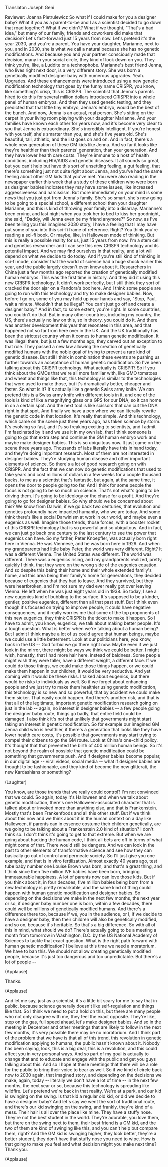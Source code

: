 

Translator: Joseph Geni

Reviewer: Joanna Pietrulewicz
So what if I could make for you
a designer baby?
What if you as a parent-to-be
and I as a scientist decided
to go down that road together?
What if we didn&#39;t?
What if we thought, &quot;That&#39;s a bad idea,&quot;
but many of our family,
friends and coworkers
did make that decision?
Let&#39;s fast-forward just 15 years from now.
Let&#39;s pretend it&#39;s the year 2030,
and you&#39;re a parent.
You have your daughter,
Marianne, next to you,
and in 2030, she is what we call a natural
because she has no genetic modifications.
And because you and your partner
consciously made that decision,
many in your social circle,
they kind of look down on you.
They think you&#39;re, like,
a Luddite or a technophobe.
Marianne&#39;s best friend Jenna,
who lives right next door,
is a very different story.
She was born a genetically modified
designer baby with numerous upgrades.
Yeah. Upgrades.
And these enhancements were introduced
using a new genetic
modification technology
that goes by the funny name CRISPR,
you know, like something&#39;s crisp,
this is CRISPR.
The scientist that Jenna&#39;s parents
hired to do this
for several million dollars
introduced CRISPR
into a whole panel of human embryos.
And then they used genetic testing,
and they predicted that
that little tiny embryo, Jenna&#39;s embryo,
would be the best of the bunch.
And now, Jenna is an actual, real person.
She&#39;s sitting on the carpet
in your living room
playing with your daughter Marianne.
And your families have known
each other for years now,
and it&#39;s become very clear to you
that Jenna is extraordinary.
She&#39;s incredibly intelligent.
If you&#39;re honest with yourself,
she&#39;s smarter than you,
and she&#39;s five years old.
She&#39;s beautiful, tall, athletic,
and the list goes on and on.
And in fact, there&#39;s
a whole new generation
of these GM kids like Jenna.
And so far it looks like
they&#39;re healthier
than their parents&#39; generation,
than your generation.
And they have lower health care costs.
They&#39;re immune to a host
of health conditions,
including HIV/AIDS and genetic diseases.
It all sounds so great,
but you can&#39;t help but have
this sort of unsettling feeling,
a gut feeling, that there&#39;s something
just not quite right about Jenna,
and you&#39;ve had the same feeling
about other GM kids that you&#39;ve met.
You were also reading
in the newspaper earlier this week
that a study of these children
who were born as designer babies
indicates they may have some issues,
like increased aggressiveness
and narcissism.
But more immediately on your mind
is some news that you just got
from Jenna&#39;s family.
She&#39;s so smart,
she&#39;s now going to be going
to a special school,
a different school
than your daughter Marianne,
and this is kind of throwing
your family into a disarray.
Marianne&#39;s been crying,
and last night when you took her to bed
to kiss her goodnight,
she said, &quot;Daddy, will Jenna
even be my friend anymore?&quot;
So now, as I&#39;ve been telling you
this imagined 2030 story,
I have a feeling
that I may have put some of you
into this sci-fi
frame of reference. Right?
You think you&#39;re reading a sci-fi book.
Or maybe, like,
in Halloween mode of thinking.
But this is really
a possible reality for us,
just 15 years from now.
I&#39;m a stem cell and genetics researcher
and I can see this new CRISPR technology
and its potential impact.
And we may find ourselves in that reality,
and a lot will depend
on what we decide to do today.
And if you&#39;re still
kind of thinking in sci-fi mode,
consider that the world of science
had a huge shock earlier this year,
and the public largely
doesn&#39;t even know about it.
Researchers in China just a few months ago
reported the creation
of genetically modified human embryos.
This was the first time in history.
And they did it using
this new CRISPR technology.
It didn&#39;t work perfectly,
but I still think
they sort of cracked the door ajar
on a Pandora&#39;s box here.
And I think some people
are going to run with this technology
and try to make designer babies.
Now, before I go on, some of you
may hold up your hands and say,
&quot;Stop, Paul, wait a minute.
Wouldn&#39;t that be illegal?
You can&#39;t just go off
and create a designer baby.&quot;
And in fact, to some extent, you&#39;re right.
In some countries, you couldn&#39;t do that.
But in many other countries,
including my country, the US,
there&#39;s actually no law on this,
so in theory, you could do it.
And there was another development
this year that resonates in this area,
and that happened
not so far from here over in the UK.
And the UK traditionally
has been the strictest country
when it comes to human
genetic modification.
It was illegal there,
but just a few months ago,
they carved out an exception to that rule.
They passed a new law
allowing the creation
of genetically modified humans
with the noble goal of trying
to prevent a rare kind of genetic disease.
But still I think in combination
these events are pushing us
further towards an acceptance
of human genetic modification.
So I&#39;ve been talking
about this CRISPR technology.
What actually is CRISPR?
So if you think about the GMOs
that we&#39;re all more familiar with,
like GMO tomatoes and wheat
and things like that,
this technology
is similar to the technologies
that were used to make those,
but it&#39;s dramatically better,
cheaper and faster.
So what is it?
It&#39;s actually like
a genetic Swiss army knife.
We can pretend this is a Swiss army knife
with different tools in it,
and one of the tools
is kind of like a magnifying glass
or a GPS for our DNA,
so it can home in on a certain spot.
And the next tool is like scissors
that can cut the DNA right in that spot.
And finally we have a pen
where we can literally rewrite
the genetic code in that location.
It&#39;s really that simple.
And this technology, which came
on the scene just three years ago,
has taken science by storm.
It&#39;s evolving so fast, and it&#39;s
so freaking exciting to scientists,
and I admit I&#39;m fascinated by it
and we use it in my own lab,
that I think someone
is going to go that extra step
and continue the GM human embryo work
and maybe make designer babies.
This is so ubiquitous now.
It just came on the scene three years ago.
Thousands of labs
literally have this in hand today,
and they&#39;re doing important research.
Most of them are not interested
in designer babies.
They&#39;re studying human disease
and other important elements of science.
So there&#39;s a lot of good research
going on with CRISPR.
And the fact that we can
now do genetic modifications
that used to take years
and cost millions of dollars
in a few weeks
for a couple thousand bucks,
to me as a scientist that&#39;s fantastic,
but again, at the same time,
it opens the door to people going too far.
And I think for some people
the focus is not going to be
so much on science.
That&#39;s not what&#39;s going
to be driving them.
It&#39;s going to be ideology
or the chase for a profit.
And they&#39;re going to go
for designer babies.
So why should we be concerned about this?
We know from Darwin,
if we go back two centuries,
that evolution and genetics
profoundly have impacted humanity,
who we are today.
And some think there&#39;s like
a social Darwinism at work in our world,
and maybe even a eugenics as well.
Imagine those trends, those forces,
with a booster rocket
of this CRISPR technology
that is so powerful and so ubiquitous.
And in fact, we can just go back
one century to the last century
to see the power that eugenics can have.
So my father, Peter Knoepfler,
was actually born right here in Vienna.
He was Viennese,
and he was born here in 1929.
And when my grandparents
had little baby Peter,
the world was very different. Right?
It was a different Vienna.
The United States was different.
The world was different.
There was a eugenics rising,
and my grandparents realized,
pretty quickly I think,
that they were on the wrong side
of the eugenics equation.
And so despite this being their home
and their whole extended family&#39;s home,
and this area being their family&#39;s
home for generations,
they decided because of eugenics
that they had to leave.
And they survived,
but they were heartbroken,
and I&#39;m not sure my dad
ever really got over leaving Vienna.
He left when he was just eight years old
in 1938.
So today, I see a new eugenics
kind of bubbling to the surface.
It&#39;s supposed to be a kinder,
gentler, positive eugenics,
different than all that past stuff.
But I think even though it&#39;s focused
on trying to improve people,
it could have negative consequences,
and it really worries me
that some of the top proponents
of this new eugenics,
they think CRISPR is the ticket
to make it happen.
So I have to admit, you know,
eugenics, we talk
about making better people.
It&#39;s a tough question.
What is better when we&#39;re talking
about a human being?
But I admit I think maybe a lot of us
could agree that human beings,
maybe we could use a little betterment.
Look at our politicians
here, you know, back in the US --
God forbid we go there right now.
Maybe even if we just look in the mirror,
there might be ways
we think we could be better.
I might wish, honestly, that I had
more hair here, instead of baldness.
Some people might wish they were taller,
have a different weight, a different face.
If we could do those things,
we could make those things happen,
or we could make them happen
in our children,
it would be very seductive.
And yet coming with it
would be these risks.
I talked about eugenics,
but there would be risks
to individuals as well.
So if we forget about enhancing people
and we just try to make them
healthier using genetic modification,
this technology is so new
and so powerful,
that by accident
we could make them sicker.
That easily could happen.
And there&#39;s another risk,
and that is that all of the legitimate,
important genetic modification research
going on just in the lab --
again, no interest in designer babies --
a few people going
the designer baby route,
things go badly,
that entire field could be damaged.
I also think it&#39;s not that unlikely
that governments might start taking
an interest in genetic modification.
So for example our imagined GM Jenna child
who is healthier,
if there&#39;s a generation that looks
like they have lower health care costs,
it&#39;s possible that governments
may start trying to compel their citizens
to go the GM route.
Look at China&#39;s one-child policy.
It&#39;s thought that that prevented
the birth of 400 million human beings.
So it&#39;s not beyond the realm of possible
that genetic modification
could be something that governments push.
And if designer babies become popular,
in our digital age --
viral videos, social media --
what if designer babies
are thought to be fashionable,
and they kind of become
the new glitterati,
the new Kardashians or something?

(Laughter)

You know, are those trends
that we really could control?
I&#39;m not convinced that we could.
So again, today it&#39;s Halloween
and when we talk
about genetic modification,
there&#39;s one Halloween-associated character
that is talked about
or invoked more than anything else,
and that is Frankenstein.
Mostly that&#39;s been Frankenfoods
and all this other stuff.
But if we think about this now
and we think about it in the human context
on a day like Halloween,
if parents can in essence
costume their children genetically,
are we going to be talking about
a Frankenstein 2.0 kind of situation?
I don&#39;t think so. I don&#39;t think
it&#39;s going to get to that extreme.
But when we are going about
hacking the human code,
I think all bets are off
in terms of what might come of that.
There would still be dangers.
And we can look in the past
to other elements
of transformative science
and see how they can
basically go out of control
and permeate society.
So I&#39;ll just give you one example,
and that is in vitro fertilization.
Almost exactly 40 years ago,
test tube baby number one
Louise Brown was born,
and that&#39;s a great thing,
and I think since then
five million IVF babies have been born,
bringing immeasurable happiness.
A lot of parents now can love those kids.
But if you think about it,
in four decades,
five million babies being born
from a new technology
is pretty remarkable,
and the same kind of thing could happen
with human genetic modification
and designer babies.
So depending on the decisions
we make in the next few months,
the next year or so,
if designer baby number one is born,
within a few decades,
there could well be millions
of genetically modified humans.
And there&#39;s a difference there too,
because if we, you in the audience, or I,
if we decide to have a designer baby,
then their children will also
be genetically modified, and so on,
because it&#39;s heritable.
So that&#39;s a big difference.
So with all of this in mind,
what should we do?
There&#39;s actually going to be a meeting
a month from tomorrow in Washington, D.C.
by the US National Academy of Sciences
to tackle that exact question.
What is the right path forward
with human genetic modification?
I believe at this time
we need a moratorium.
We have to ban this.
We should not allow
creating genetically modified people,
because it&#39;s just too dangerous
and too unpredictable.
But there&#39;s a lot of people --

(Applause)

Thanks.

(Applause)

And let me say, just as a scientist,
it&#39;s a little bit scary
for me to say that in public,
because science generally doesn&#39;t like
self-regulation and things like that.
So I think we need to put a hold on this,
but there are many people
who not only disagree with me,
they feel the exact opposite.
They&#39;re like, step on the gas,
full speed ahead,
let&#39;s make designer babies.
And so in the meeting in December
and other meetings that are likely
to follow in the next few months,
it&#39;s very possible
there may be no moratorium.
And I think part
of the problem that we have
is that all of this trend,
this revolution in genetic modification
applying to humans,
the public hasn&#39;t known about it.
Nobody has been saying,
look, this is a big deal,
this is a revolution,
and this could affect you
in very personal ways.
And so part of my goal
is actually to change that
and to educate and engage with the public
and get you guys talking about this.
And so I hope at these meetings
that there will be a role for the public
to bring their voice to bear as well.
So if we kind of circle back now
to 2030 again, that imagined story,
and depending on the decisions
we make, again, today --
literally we don&#39;t have a lot of time --
in the next few months,
the next year or so,
because this technology
is spreading like wildfire.
Let&#39;s pretend we&#39;re back in that reality.
We&#39;re at a park,
and our kid is swinging on the swing.
Is that kid a regular old kid,
or did we decide to have a designer baby?
And let&#39;s say we went
the sort of traditional route,
and there&#39;s our kid swinging on the swing,
and frankly, they&#39;re kind of a mess.
Their hair is all over
the place like mine.
They have a stuffy nose.
They&#39;re not the best student in the world.
They&#39;re adorable, you love them,
but there on the swing next to them,
their best friend is a GM kid,
and the two of them
are kind of swinging like this,
and you can&#39;t help
but compare them, right?
And the GM kid is swinging higher,
they look better,
they&#39;re a better student,
they don&#39;t have that stuffy nose
you need to wipe.
How is that going to make you feel
and what decision
might you make next time?
Thank you.

(Applause)

